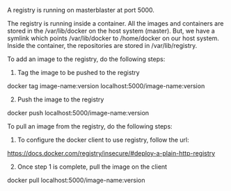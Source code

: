 A registry is running on masterblaster at port 5000.

The registry is running inside a container. All the images and containers are stored in the /var/lib/docker on the host system (master). But, we have a symlink which points /var/lib/docker to /home/docker on our host system. 
Inside the container, the repositories are stored in /var/lib/registry.


To add an image to the registry, do the following steps:

1. Tag the image to be pushed to the registry

docker tag image-name:version localhost:5000/image-name:version

2. Push the image to the registry

docker push localhost:5000/image-name:version


To pull an image from the registry, do the following steps:

1. To configure the docker client to use registry, follow the url:

https://docs.docker.com/registry/insecure/#deploy-a-plain-http-registry

2. Once step 1 is complete, pull the image on the client

docker pull localhost:5000/image-name:version
